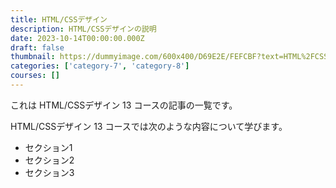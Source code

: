 ```yaml
---
title: HTML/CSSデザイン
description: HTML/CSSデザインの説明
date: 2023-10-14T00:00:00.000Z
draft: false
thumbnail: https://dummyimage.com/600x400/D69E2E/FEFCBF?text=HTML%2FCSS%E3%83%87%E3%82%B6%E3%82%A4%E3%83%B3
categories: ['category-7', 'category-8']
courses: []
---
```


これは HTML/CSSデザイン 13 コースの記事の一覧です。

  HTML/CSSデザイン 13 コースでは次のような内容について学びます。

  - セクション1
  - セクション2
  - セクション3